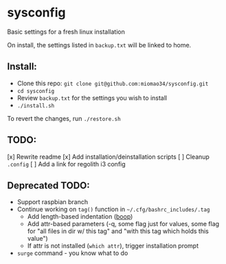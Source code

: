 # sysconfig
Basic settings for a fresh linux installation 

On install, the settings listed in `backup.txt` will be linked to home.

## Install:
* Clone this repo: `git clone git@github.com:miomao34/sysconfig.git`
* `cd sysconfig`
* Review `backup.txt` for the settings you wish to install
* `./install.sh`

To revert the changes, run `./restore.sh`

## TODO:
[x] Rewrite readme
[x] Add installation/deinstallation scripts
[ ] Cleanup `.config`
[ ] Add a link for regolith i3 config

## Deprecated TODO:
* Support raspbian branch
* Continue working on `tag()` function in `~/.cfg/bashrc_includes/.tag`
	* Add length-based indentation ([boop](https://www.google.com/search?q=bash+get+string+length))
	* Add attr-based parameters (-q, some flag just for values, some flag for "all files in dir w/ this tag" and "with this tag which holds this value")
	* If attr is not installed (`which attr`), trigger installation prompt
* `surge` command - you know what to do
